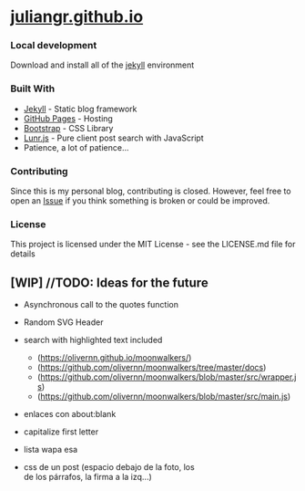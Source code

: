 # [juliangr.github.io](https://juliangr.github.io/)

### Local development

Download and install all of the [jekyll](https://jekyllrb.com/docs/) environment

### Built With

-   [Jekyll](https://jekyllrb.com/) - Static blog framework
-   [GitHub Pages](https://pages.github.com/) - Hosting
-   [Bootstrap](https://getbootstrap.com/) - CSS Library
-   [Lunr.js](https://lunrjs.com/) - Pure client post search with JavaScript
-   Patience, a lot of patience...

### Contributing

Since this is my personal blog, contributing is closed. However, feel free to open an [Issue](https://github.com/JulianGR/JulianGR.github.io/issues/new) if you think something is broken or could be improved.

### License

This project is licensed under the MIT License - see the LICENSE.md file for details

## [WIP] //TODO: Ideas for the future

-   Asynchronous call to the quotes function
-   Random SVG Header
-   search with highlighted text included
    -   (<https://olivernn.github.io/moonwalkers/>)
    -   (<https://github.com/olivernn/moonwalkers/tree/master/docs>)
    -   (<https://github.com/olivernn/moonwalkers/blob/master/src/wrapper.js>)
    -   (<https://github.com/olivernn/moonwalkers/blob/master/src/main.js>)

- enlaces con about:blank
- capitalize first letter
- lista wapa esa
- css de un post (espacio debajo de la foto, los <br> de los párrafos, la firma a la izq...)
